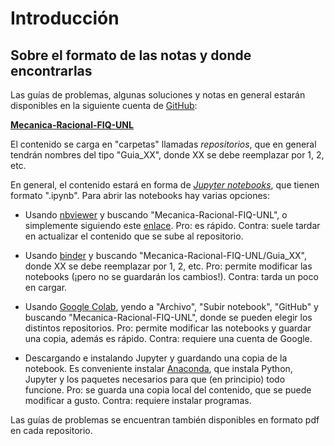 # Introducción

## Sobre el formato de las notas y donde encontrarlas

Las guías de problemas, algunas soluciones y notas en general estarán disponibles en la siguiente cuenta de   [GitHub](https://github.com/):

**[Mecanica-Racional-FIQ-UNL](https://github.com/Mecanica-Racional-FIQ-UNL?tab=repositories)**

El contenido se carga en "carpetas" llamadas *repositorios*, que en general tendrán nombres del tipo "Guia_XX", donde XX se debe reemplazar por 1, 2, etc. 

En general, el contenido estará en forma de *[Jupyter notebooks](https://jupyter.org/)*, que tienen formato ".ipynb". 
Para abrir las notebooks hay varias opciones:

- Usando [nbviewer](https://nbviewer.jupyter.org) y buscando "Mecanica-Racional-FIQ-UNL", o simplemente siguiendo este [enlace](https://nbviewer.jupyter.org/github/Mecanica-Racional-FIQ-UNL/). 
  Pro: es rápido. Contra: suele tardar en actualizar el contenido que se sube al repositorio.

- Usando [binder](https://mybinder.org/) y buscando "Mecanica-Racional-FIQ-UNL/Guia_XX", donde XX se debe reemplazar por 1, 2, etc. Pro: permite modificar las notebooks (¡pero no se guardarán los cambios!). Contra: tarda un poco en cargar.

- Usando [Google Colab](https://colab.research.google.com/), yendo a "Archivo", "Subir notebook", "GitHub" y buscando "Mecanica-Racional-FIQ-UNL", donde se pueden elegir los distintos repositorios. Pro: permite modificar las notebooks y guardar una copia, además es rápido. Contra: requiere una cuenta de Google.

- Descargando e instalando Jupyter y guardando una copia de la notebook. Es conveniente instalar [Anaconda](https://www.anaconda.com/products/individual), que instala Python, Jupyter y los paquetes necesarios para que (en principio) todo funcione. Pro: se guarda una copia local del contenido, que se puede modificar a gusto. Contra: requiere instalar programas.

Las guías de problemas se encuentran también disponibles en formato pdf en cada repositorio. 
